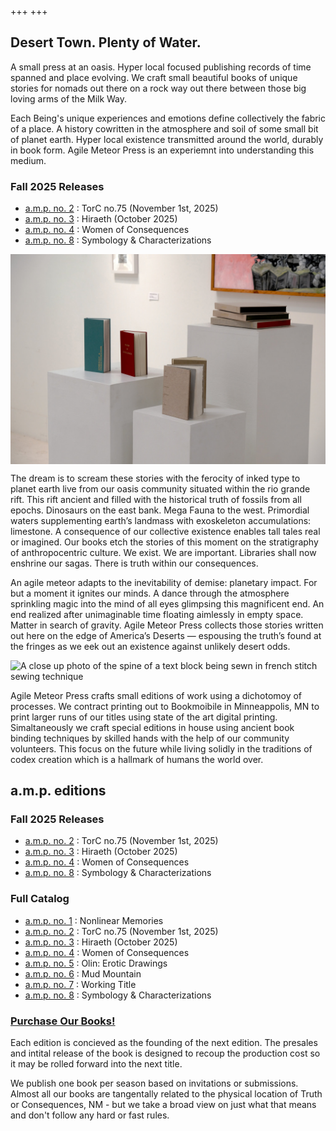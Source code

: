+++
+++

## Desert Town. Plenty of Water. 

A small press at an oasis. Hyper local focused publishing records of time spanned and place evolving. We craft small beautiful books of unique stories for nomads out there on a rock way out there between those big loving arms of the Milk Way.

Each Being's unique experiences and emotions define collectively the fabric of a place. A history cowritten in the atmosphere and soil of some small bit of planet earth. Hyper local existence transmitted around the world, durably in book form. Agile Meteor Press is an experiemnt into understanding this medium.  

### Fall 2025 Releases 

- [a.m.p. no. 2](/torc-no75) : TorC no.75 (November 1st, 2025)
- [a.m.p. no. 3](/hiraeth) : Hiraeth (October 2025)
- [a.m.p. no. 4](women-of-consequences) : Women of Consequences
- [a.m.p. no. 8](/symbology-and-characterizations) : Symbology & Characterizations



<img style="display: block; margin:auto;" src="/img/hardbound-prototype-books-on-pedestals-1500px.jpeg"/>


The dream is to scream these stories with the ferocity of inked type to planet earth live from our oasis community situated within the rio grande rift. This rift ancient and filled with the historical truth of fossils from all epochs. Dinosaurs on the east bank. Mega Fauna to the west. Primordial waters supplementing earth’s landmass with exoskeleton accumulations: limestone. A consequence of our collective existence enables tall tales real or imagined. Our books etch the stories of this moment on the stratigraphy of anthropocentric culture. We exist. We are important. Libraries shall now enshrine our sagas. There is truth within our consequences. 

An agile meteor adapts to the inevitability of demise: planetary impact. For but a moment it ignites our minds. A dance through the atmosphere sprinkling magic into the mind of all eyes glimpsing this magnificent end. An end realized  after unimaginable time floating aimlessly in empty space. Matter in search of gravity.  Agile Meteor Press collects those stories written out here on the edge of America’s Deserts — espousing the truth’s found at the fringes as we eek out an existence against unlikely desert odds. 


![A close up photo of the spine of a text block being sewn in french stitch sewing technique](/img/french-stitch-sewing.jpeg "french stitch sewing")

Agile Meteor Press crafts small editions of work using a dichotomoy of processes. We contract printing out to Bookmoibile in Minneappolis, MN to print larger runs of our titles using state of the art digital printing. Simaltaneously we craft special editions in house using ancient book binding techniques by skilled hands with the help of our community volunteers. This focus on the future while living solidly in the traditions of codex creation which is a hallmark of humans the world over. 



## a.m.p. editions

### Fall 2025 Releases 

- [a.m.p. no. 2](/torc-no75) : TorC no.75 (November 1st, 2025)
- [a.m.p. no. 3](/hiraeth) : Hiraeth (October 2025)
- [a.m.p. no. 4](women-of-consequences) : Women of Consequences
- [a.m.p. no. 8](/symbology-and-characterizations) : Symbology & Characterizations

### Full Catalog 

- [a.m.p. no. 1](/nonlinear-memories) : Nonlinear Memories
- [a.m.p. no. 2](/torc-no75) : TorC no.75 (November 1st, 2025)
- [a.m.p. no. 3](/hiraeth) : Hiraeth (October 2025)
- [a.m.p. no. 4](women-of-consequences) : Women of Consequences
- [a.m.p. no. 5](/olin-erotic-drawings) : Olin: Erotic Drawings
- [a.m.p. no. 6](/mud-mountain) : Mud Mountain
- [a.m.p. no. 7](/) : Working Title
- [a.m.p. no. 8](/symbology-and-characterizations) : Symbology & Characterizations

### [Purchase Our Books!](https://shop.torc.art/agile-meteor-press)

Each edition is concieved as the founding of the next edition. The presales and intital release of the book is designed to recoup the production cost so it may be rolled forward into the next title. 

We publish one book per season based on invitations or submissions. Almost all our books are tangentally related to the physical location of Truth or Consequences, NM - but we take a broad view on just what that means and don't follow any hard or fast rules. 



